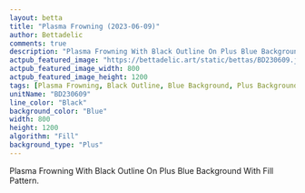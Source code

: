 ```yaml
---
layout: betta
title: "Plasma Frowning (2023-06-09)"
author: Bettadelic
comments: true
description: "Plasma Frowning With Black Outline On Plus Blue Background With Fill Pattern."
actpub_featured_image: "https://bettadelic.art/static/bettas/BD230609.jpg"
actpub_featured_image_width: 800
actpub_featured_image_height: 1200
tags: [Plasma Frowning, Black Outline, Blue Background, Plus Background Pattern, Fill Pattern, June 2023]
unitName: "BD230609"
line_color: "Black"
background_color: "Blue"
width: 800
height: 1200
algorithm: "Fill"
background_type: "Plus"
---
```


Plasma Frowning With Black Outline On Plus Blue Background With Fill Pattern.
